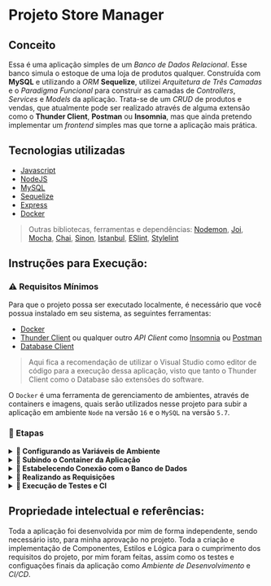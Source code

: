 # Projeto Store Manager

## Conceito
Essa é uma aplicação simples de um *Banco de Dados Relacional*. Esse banco simula o estoque de uma loja de produtos qualquer. Construída com **MySQL** e utilizando a *ORM* **Sequelize**, utilizei *Arquitetura de Três Camadas* e o *Paradigma Funcional* para construir as camadas de *Controllers*, *Services* e *Models* da aplicação. Trata-se de um *CRUD* de produtos e vendas, que atualmente pode ser realizado através de alguma extensão como o **Thunder Client**, **Postman** ou **Insomnia**, mas que ainda pretendo implementar um *frontend* simples mas que torne a aplicação mais prática.

## Tecnologias utilizadas 
- [Javascript](https://www.javascript.com/)
- [NodeJS](https://nodejs.org/en/about/)
- [MySQL](https://www.mysql.com/)
- [Sequelize](https://sequelize.org/)
- [Express](https://expressjs.com/pt-br/)
- [Docker](https://www.docker.com/)

> Outras bibliotecas, ferramentas e dependências: [Nodemon](https://nodemon.io/), [Joi](https://joi.dev/), [Mocha](https://mochajs.org/), [Chai](https://www.chaijs.com/), [Sinon](https://sinonjs.org/), [Istanbul](https://istanbul.js.org/), [ESlint](https://eslint.org/), [Stylelint](https://stylelint.io/)

## Instruções para Execução:

### ⚠️ Requisitos Mínimos
Para que o projeto possa ser executado localmente, é necessário que você possua instalado em seu sistema, as seguintes ferramentas:

- [Docker](https://www.docker.com/)
- [Thunder Client](https://www.thunderclient.com/) ou qualquer outro *API Client* como [Insomnia](https://insomnia.rest/) ou [Postman](https://www.postman.com/)
- [Database Client](https://database-client.com/#/)
> Aqui fica a recomendação de utilizar o Visual Studio como editor de código para a execução dessa aplicação, visto que tanto o Thunder Client como o Database são extensões do software.

O `Docker` é uma ferramenta de gerenciamento de ambientes, através de containers e imagens, quais serão utilizados nesse projeto para subir a aplicação em ambiente `Node` na versão `16` e o `MySQL` na versão `5.7`.

### 📝 Etapas

<details>
  <summary>
    <b>📛 Configurando as Variáveis de Ambiente</b>
  </summary>

  ####
  Na raíz do projeto, há um arquivo `.env.example`, você deve renomeá-lo, deixando apenas `.env`. Esse arquivo deverá passar todas as variáveis de ambiente necessárias para a aplicação. Para motivos de teste, é recomendado que deixe as variáveis padrões, mas caso decida alterá-las, preste atenção para que não haja conflito com as variáveis do arquivo `docker-compose` nem com as portas.
</details>

<details>
  <summary>
    <b>🐋 Subindo o Container da Aplicação</b>
  </summary>

  ####
  Após configurar as variáveis de ambiente, é hora de subir o container da aplicação, o que nos dará o `Node` para que possamos executar o servidor da Api, e o banco de dados `MySQL`.

  Para isso, digite o comando abaixo no terminal, a partir da raíz do projeto:
  ```cli
  docker-compose up -d
  ```
  Com esse comando já deve ser possível visualizar os containers através do comando:
  ```cli
  docker container ps
  ```
</details>

<details>
  <summary>
    <b>🎲 Estabelecendo Conexão com o Banco de Dados</b>
  </summary>

  ####
  Agora com o container do `MySQL` é necessário estabelecer uma conexão com o banco de dados. Para isso será utilizada a extensão `Database Client` já citada nos requisitos mínimos da aplicação.

  Acessando a extensão, basta clicar na opção *Create Connection* no menu superior. Isso abrirá uma nova aba, com alguns campos para serem preenchidos:
  1. Selecione o *Server Type* `Mysql`;
  2. Preencha o campo *Host* com o valor atribuido no arquivo `.env`. Se você não realizou nenhum alteração, deverá ser `localhost`;
  3. O campo *Username* deve ser `root` e o campo *Password* deve ter o valor `secret` caso, novamente, nenhuma alteração tenha sido realizada no arquivo `.env`;
  4. Por fim o campo *Port* deve ter o valor `3306`.

  Se tudo ocorreu corretamente, agora você verá a conexão listada na aba da extensão, no entanto ainda é preciso subir o *Banco de Dados*. Para isso, conecte-se ao container `Node` para pode realizar os comandos necessários.
  
  Na raíz do projeto digite o comando abaixo para conectar-se ao container `Node`:
  ```cli
  docker exec -it store_manager_api bash
  ```

  Um novo terminal deverá ser aberto, primeiramente instale as dependências com o comando:
  ```cli
  npm install
  ```

  Em seguida digite o comando abaixo para subir o banco `StoreManager`:
  ```cli
  npm run db:reset
  ```

  Pronto, agora você já deve conseguir visualizar na aba da extensão *Database Client* o banco de dados *StoreManager* e suas respectivas tabelas com a população inicial.
</details>

<details>
  <summary>
    <b>🔎 Realizando as Requisições</b>
  </summary>
  
  ####
  Lorem Ipsum
</details>

<details>
  <summary>
    <b>🧪 Execução de Testes e CI</b>
  </summary>

  ####
  Lorem Ipsum
</details>

## Propriedade intelectual e referências:
Toda a aplicação foi desenvolvida por mim de forma independente, sendo necessário isto, para minha aprovação no projeto. Toda a criação e implementação de Componentes, Estilos e Lógica para o cumprimento dos requisitos do projeto, por mim foram feitas, assim como os testes e configuações finais da aplicação como *Ambiente de Desenvolvimento* e *CI/CD*.
